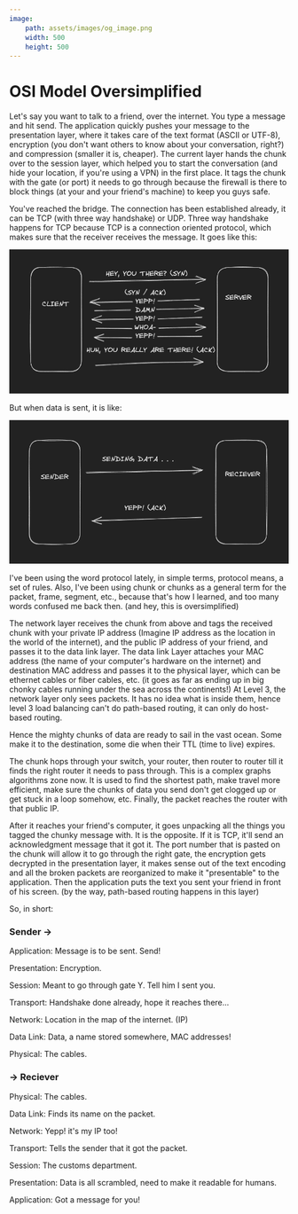 ```yaml
---
image:
    path: assets/images/og_image.png
    width: 500
    height: 500
---
```


# OSI Model Oversimplified
Let's say you want to talk to a friend, over the internet. You type a message and hit send. The application quickly pushes your message to the presentation layer, where it takes care of the text format (ASCII or UTF-8), encryption (you don't want others to know about your conversation, right?) and compression (smaller it is, cheaper). The current layer hands the chunk over to the session layer, which helped you to start the conversation (and hide your location, if you're using a VPN) in the first place. It tags the chunk with the gate (or port) it needs to go through because the firewall is there to block things (at your and your friend's machine) to keep you guys safe.

You've reached the bridge. The connection has been established already, it can be TCP (with three way handshake) or UDP. Three way handshake happens for TCP because TCP is a connection oriented protocol, which makes sure that the receiver receives the message. It goes like this:

![3 way handshake](./assets/images/osi-model-oversimplified_1.png)

But when data is sent, it is like:

![3 way handshake](./assets/images/osi-model-oversimplified_2.png)

I've been using the word protocol lately, in simple terms, protocol means, a set of rules. Also, I've been using chunk or chunks as a general term for the packet, frame, segment, etc., because that's how I learned, and too many words confused me back then. (and hey, this is oversimplified)

The network layer receives the chunk from above and tags the received chunk with your private IP address (Imagine IP address as the location in the world of the internet), and the public IP address of your friend, and passes it to the data link layer. The data link Layer attaches your MAC address (the name of your computer's hardware on the internet) and destination MAC address and passes it to the physical layer, which can be ethernet cables or fiber cables, etc. (it goes as far as ending up in big chonky cables running under the sea across the continents!) At Level 3, the network layer only sees packets. It has no idea what is inside them, hence level 3 load balancing can't do path-based routing, it can only do host-based routing. 

Hence the mighty chunks of data are ready to sail in the vast ocean. Some make it to the destination, some die when their TTL (time to live) expires.

The chunk hops through your switch, your router, then router to router till it finds the right router it needs to pass through. This is a complex graphs algorithms zone now. It is used to find the shortest path, make travel more efficient, make sure the chunks of data you send don't get clogged up or get stuck in a loop somehow, etc. Finally, the packet reaches the router with that public IP.

After it reaches your friend's computer, it goes unpacking all the things you tagged the chunky message with. It is the opposite. If it is TCP, it'll send an acknowledgment message that it got it. The port number that is pasted on the chunk will allow it to go through the right gate, the encryption gets decrypted in the presentation layer, it makes sense out of the text encoding and all the broken packets are reorganized to make it "presentable" to the application. Then the application puts the text you sent your friend in front of his screen. (by the way, path-based routing happens in this layer)

So, in short:

### Sender ->

Application: Message is to be sent. Send!

Presentation: Encryption.

Session: Meant to go through gate Y. Tell him I sent you.

Transport: Handshake done already, hope it reaches there...

Network: Location in the map of the internet. (IP)

Data Link: Data, a name stored somewhere, MAC addresses!

Physical: The cables.

### -> Reciever

Physical: The cables.

Data Link: Finds its name on the packet.

Network: Yepp! it's my IP too!

Transport: Tells the sender that it got the packet.

Session: The customs department.

Presentation: Data is all scrambled, need to make it readable for humans.

Application: Got a message for you!